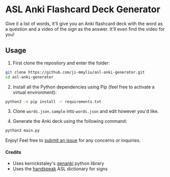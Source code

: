 # ASL Anki Flashcard Deck Generator
Give it a list of words, it'll give you an Anki flashcard deck with the word as a question and a video of the sign as the answer. It'll even find the video for you!

## Usage
1. First clone the repository and enter the folder:
```bash
git clone https://github.com/ji-mmyliu/asl-anki-generator.git
cd asl-anki-generator
```

2. Install all the Python dependencies using Pip (feel free to activate a virtual environment):
```bash
python3 -m pip install -r requirements.txt
```

3. Clone `words.json.sample` into `words.json` and edit however you'd like.

4. Generate the Anki deck using the following command:
```bash
python3 main.py
```

Enjoy! Feel free to [submit an issue](https://github.com/ji-mmyliu/asl-anki-generator/issues/new) for any concerns or inquiries.

#### Credits
* Uses kerrickstaley's [genanki](https://github.com/kerrickstaley/genanki) python library
* Uses the [handspeak](https://www.handspeak.com/) ASL dictionary for signs
